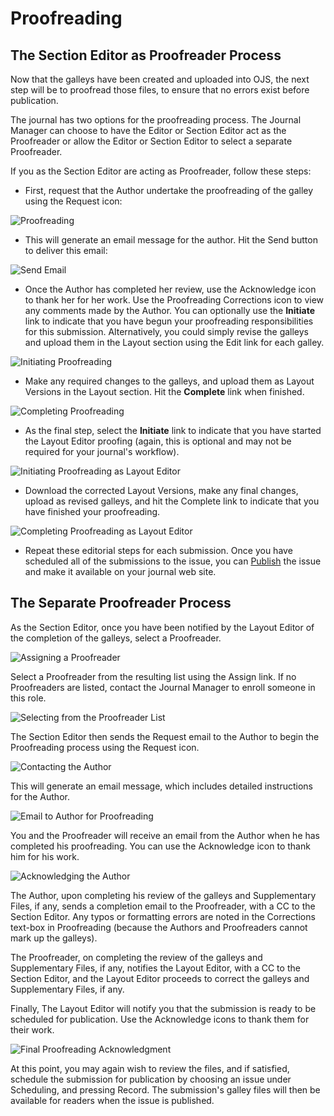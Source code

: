 # Proofreading


## The Section Editor as Proofreader Process



Now that the galleys have been created and uploaded into OJS, the next step will be to proofread those files, to ensure that no errors exist before publication.

The journal has two options for the proofreading process. The Journal Manager can choose to have the Editor or Section Editor act as the Proofreader or allow the Editor or Section Editor to select a separate Proofreader.

If you as the Section Editor are acting as Proofreader, follow these steps:

* First, request that the Author undertake the proofreading of the galley using the Request icon:

![Proofreading](images/chapter8/editor_proof_1.png)  

    
* This will generate an email message for the author. Hit the Send button to deliver this email:

![Send Email](images/chapter8/editor_proof_2.png)

* Once the Author has completed her review, use the Acknowledge icon to thank her for her work. Use the Proofreading Corrections icon to view any comments made by the Author. You can optionally use the **Initiate** link to indicate that you have begun your proofreading responsibilities for this submission. Alternatively, you could simply revise the galleys and upload them in the Layout section using the Edit link for each galley.

![Initiating Proofreading](images/chapter8/editor_proof_3.png)

* Make any required changes to the galleys, and upload them as Layout Versions in the Layout section. Hit the **Complete** link when finished.

![Completing Proofreading](images/chapter8/editor_proof_4.png)



* As the final step, select the **Initiate** link to indicate that you have started the Layout Editor proofing (again, this is optional and may not be required for your journal's workflow).


![Initiating Proofreading as Layout Editor](images/chapter8/editor_proof_5.png)

* Download the corrected Layout Versions, make any final changes, upload as revised galleys, and hit the Complete link to indicate that you have finished your proofreading.


![Completing Proofreading as Layout Editor](images/chapter8/editor_proof_6.png)  


* Repeat these editorial steps for each submission. Once you have scheduled all of the submissions to the issue, you can [Publish](https://docs.pkp.sfu.ca/learning-ojs-2/en/issues) the issue and make it available on your journal web site.



## The Separate Proofreader Process



As the Section Editor, once you have been notified by the Layout Editor of the completion of the galleys, select a Proofreader.


![Assigning a Proofreader](images/chapter8/proof_1.png)

Select a Proofreader from the resulting list using the Assign link. If no Proofreaders are listed, contact the Journal Manager to enroll someone in this role.

![Selecting from the Proofreader List](images/chapter8/proof_2.png)


The Section Editor then sends the Request email to the Author to begin the Proofreading process using the Request icon.


![Contacting the Author](images/chapter8/proof_3.png)  


This will generate an email message, which includes detailed instructions for the Author.


![Email to Author for Proofreading](images/chapter8/proof_4.png)


You and the Proofreader will receive an email from the Author when he has completed his proofreading. You can use the Acknowledge icon to thank him for his work.


![Acknowledging the Author](images/chapter8/proof_5.png)  


The Author, upon completing his review of the galleys and Supplementary Files, if any, sends a completion email to the Proofreader, with a CC to the Section Editor. Any typos or formatting errors are noted in the Corrections text-box in Proofreading (because the Authors and Proofreaders cannot mark up the galleys).

The Proofreader, on completing the review of the galleys and Supplementary Files, if any, notifies the Layout Editor, with a CC to the Section Editor, and the Layout Editor proceeds to correct the galleys and Supplementary Files, if any.

Finally, The Layout Editor will notify you that the submission is ready to be scheduled for publication. Use the Acknowledge icons to thank them for their work.


![Final Proofreading Acknowledgment](images/chapter8/editor_proof_7.png)


At this point, you may again wish to review the files, and if satisfied, schedule the submission for publication by choosing an issue under Scheduling, and pressing Record. The submission's galley files will then be available for readers when the issue is published.